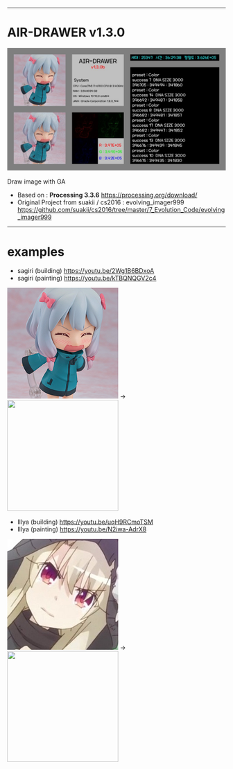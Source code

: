--------
# AIR-DRAWER v1.3.0

<img src="https://github.com/mileu32/AIR-DRAWER/blob/master/examples/frame.jpg">

Draw image with GA

- Based on : **Processing 3.3.6** https://processing.org/download/
- Original Project from suakii / cs2016 : evolving_imager999 https://github.com/suakii/cs2016/tree/master/7_Evolution_Code/evolving_imager999

--------
# examples

- sagiri (building) https://youtu.be/2Wg1B6BDxoA
- sagiri (painting) https://youtu.be/kTBQNQGV2c4

<img src="https://github.com/mileu32/AIR-DRAWER/blob/master/examples/sagiri256.png" width=256 height=256> -> <img src="https://github.com/mileu32/AIR-DRAWER/blob/master/examples/result(16x)_sagiri256.png" width=256 height=256>

- Illya (building) https://youtu.be/uqH9RCmoTSM
- Illya (painting) https://youtu.be/N2iwa-AdrX8

<img src="https://github.com/mileu32/AIR-DRAWER/blob/master/examples/Illya256crop.jpg" width=256 height=256> -> <img src="https://github.com/mileu32/AIR-DRAWER/blob/master/examples/result(16x)_Illya256crop.png" width=256 height=256>
